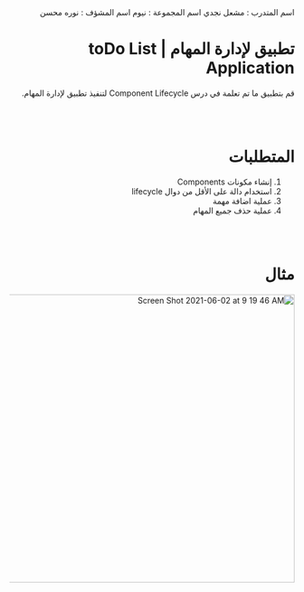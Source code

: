 
<div dir="rtl" >
اسم المتدرب : مشعل نجدي 
اسم المجموعة : نيوم 
اسم المشؤف : نوره محسن 



 
# تطبيق لإدارة المهام | toDo List Application


قم بتطبيق ما تم تعلمة في درس Component Lifecycle لتنفيذ تطبيق لإدارة المهام.

  <br/>
  <br/> 
  
  # المتطلبات
  1. إنشاء مكونات Components
  2. استخدام دالة على الأقل من دوال lifecycle
  3. عملية اضافة مهمة
  4. عملية حذف جميع المهام
  

  <br/>
  <br/> 
    
  # مثال 
  
 
<img width="510" alt="Screen Shot 2021-06-02 at 9 19 46 AM" src="https://user-images.githubusercontent.com/80157029/120464970-2c4a8200-c3a6-11eb-8bcd-a3636374bc68.png">
